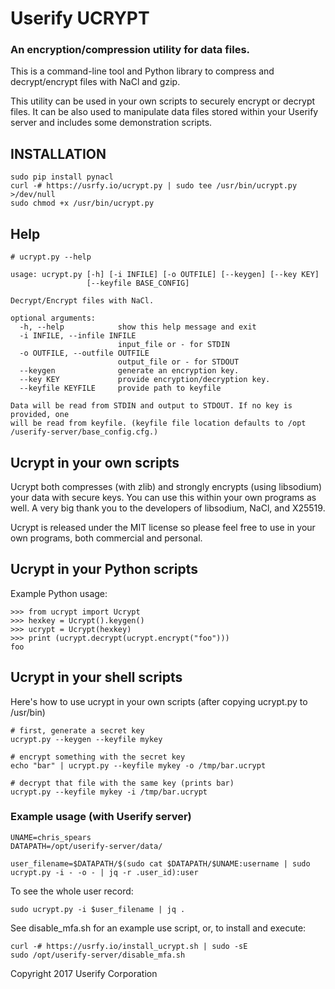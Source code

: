 # Userify UCRYPT

### An encryption/compression utility for data files.

This is a command-line tool and Python library to compress and decrypt/encrypt files with NaCl and gzip.

This utility can be used in your own scripts to securely encrypt or decrypt files. It can be also used to manipulate data files stored within your Userify server and includes some demonstration scripts.


## INSTALLATION

    sudo pip install pynacl
    curl -# https://usrfy.io/ucrypt.py | sudo tee /usr/bin/ucrypt.py >/dev/null
    sudo chmod +x /usr/bin/ucrypt.py


## Help

    # ucrypt.py --help

    usage: ucrypt.py [-h] [-i INFILE] [-o OUTFILE] [--keygen] [--key KEY]
                     [--keyfile BASE_CONFIG]

    Decrypt/Encrypt files with NaCl.

    optional arguments:
      -h, --help            show this help message and exit
      -i INFILE, --infile INFILE
                            input_file or - for STDIN
      -o OUTFILE, --outfile OUTFILE
                            output_file or - for STDOUT
      --keygen              generate an encryption key.
      --key KEY             provide encryption/decryption key.
      --keyfile KEYFILE     provide path to keyfile

    Data will be read from STDIN and output to STDOUT. If no key is provided, one
    will be read from keyfile. (keyfile file location defaults to /opt
    /userify-server/base_config.cfg.)



## Ucrypt in your own scripts

Ucrypt both compresses (with zlib) and strongly encrypts (using libsodium) your data with secure keys. You can use this within your own programs as well. A very big thank you to the developers of libsodium, NaCl, and X25519.

Ucrypt is released under the MIT license so please feel free to use in your own programs, both commercial and personal.



## Ucrypt in your Python scripts

Example Python usage:

    >>> from ucrypt import Ucrypt
    >>> hexkey = Ucrypt().keygen()
    >>> ucrypt = Ucrypt(hexkey)
    >>> print (ucrypt.decrypt(ucrypt.encrypt("foo")))
    foo


## Ucrypt in your shell scripts

Here's how to use ucrypt in your own scripts (after copying ucrypt.py to /usr/bin)

    # first, generate a secret key
    ucrypt.py --keygen --keyfile mykey

    # encrypt something with the secret key
    echo "bar" | ucrypt.py --keyfile mykey -o /tmp/bar.ucrypt

    # decrypt that file with the same key (prints bar)
    ucrypt.py --keyfile mykey -i /tmp/bar.ucrypt


### Example usage (with Userify server)

    UNAME=chris_spears
    DATAPATH=/opt/userify-server/data/

    user_filename=$DATAPATH/$(sudo cat $DATAPATH/$UNAME:username | sudo ucrypt.py -i - -o - | jq -r .user_id):user


To see the whole user record:

    sudo ucrypt.py -i $user_filename | jq .

See disable_mfa.sh for an example use script, or, to install and execute:

    curl -# https://usrfy.io/install_ucrypt.sh | sudo -sE
    sudo /opt/userify-server/disable_mfa.sh



Copyright 2017 Userify Corporation

